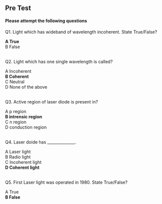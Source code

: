 ##  Pre Test 
#### Please attempt the following questions
  
  
Q1. Light which has wideband of wavelength incoherent. State True/False?<br>

<b>A   True</b>  
B   False    
<br>


Q2. Light which has one single wavelength is called?<br>

A   Incoherent  
<b>B   Coherent</b>  
C   Neutral  
D   None of the above  
<br>


Q3. Active region of laser diode is present in?<br>

A   p region  
<b>B   intrensic region</b>  
C   n region  
D   conduction region  
<br>


Q4. Laser doide has \_\_\_\_\_\_\_\_\_\_\_\_\_\_.<br>
  
A   Laser light  
B   Radio light  
C   Incoherent light  
<b>D   Coherent light</b>  
<br>


Q5. First Laser light was operated in 1980. State True/False?<br>

A   True  
<b>B   False</b>  

